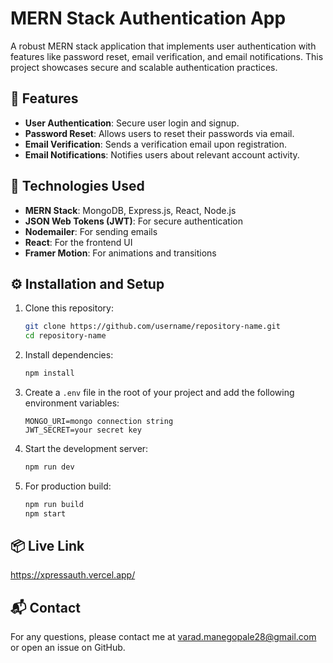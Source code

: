 # MERN Stack Authentication App

A robust MERN stack application that implements user authentication with features like password reset, email verification, and email notifications. This project showcases secure and scalable authentication practices.

## 🌟 Features

- **User Authentication**: Secure user login and signup.
- **Password Reset**: Allows users to reset their passwords via email.
- **Email Verification**: Sends a verification email upon registration.
- **Email Notifications**: Notifies users about relevant account activity.

## 🔧 Technologies Used

- **MERN Stack**: MongoDB, Express.js, React, Node.js
- **JSON Web Tokens (JWT)**: For secure authentication
- **Nodemailer**: For sending emails
- **React**: For the frontend UI
- **Framer Motion**: For animations and transitions

## ⚙️ Installation and Setup

1. Clone this repository:

   ```bash
   git clone https://github.com/username/repository-name.git
   cd repository-name
   ```

2. Install dependencies:

   ```bash
   npm install
   ```

3. Create a `.env` file in the root of your project and add the following environment variables:

   ```env
   MONGO_URI=mongo connection string
   JWT_SECRET=your secret key
   ```

4. Start the development server:

   ```bash
   npm run dev
   ```

5. For production build:

   ```bash
   npm run build
   npm start
   ```

## 📦 Live Link

https://xpressauth.vercel.app/

## 📬 Contact

For any questions, please contact me at varad.manegopale28@gmail.com or open an issue on GitHub.
